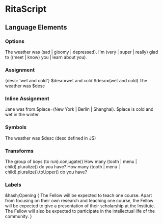 # RitaScript

## Language Elements

### Options

The weather was (sad | gloomy | depressed).
I'm (very | super | really) glad to ((meet | know) you | learn about you).

### Assignment

{desc: 'wet and cold'}
$desc=wet and cold
$desc=(wet and cold)
The weather was $desc

### Inline Assignment

Jane was from $place=(New York | Berlin | Shanghai). 
$place is cold and wet in the winter.

### Symbols

The weather was $desc (desc defined in JS)

### Transforms

The group of boys (to run).conjugate()
How many (tooth | menu | child).pluralize() do you have?
How many (tooth | menu | child).pluralize().toUpper() do you have?

### Labels

&hash;Opening {
 The Fellow will be expected to teach one course. Apart from focusing on their own research and teaching one course, the Fellow will be expected to give a presentation of their scholarship at the Institute. The Fellow will also be expected to participate in the intellectual life of the community.
}

